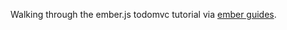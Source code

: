 Walking through the ember.js todomvc tutorial via [ember guides](http://guides.emberjs.com/v1.10.0/getting-started/).